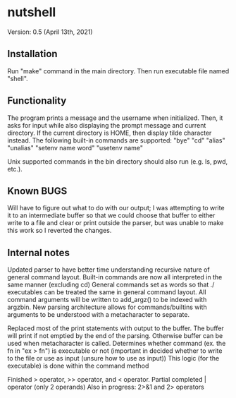 # nutshell
Version: 0.5 (April 13th, 2021)

## Installation ##
Run "make" command in the main directory. Then run executable file named "shell".

## Functionality ##
The program prints a message and the username when initialized. Then, it asks for input while also displaying the prompt message and current directory. 
If the current directory is HOME, then display tilde character instead. 
The following built-in commands are supported:
"bye"
"cd"
"alias"
"unalias"
"setenv name word"
"usetenv name"

Unix supported commands in the bin directory should also run (e.g. ls, pwd, etc.).

## Known BUGS ##
Will have to figure out what to do with our output; I was attempting to write it to an intermediate buffer so that we could choose that buffer to either write to a file and clear or print outside the parser, but was unable to make this work so I reverted the changes. 

## Internal notes ##
Updated parser to have better time understanding recursive nature of general command layout.
Built-in commands are now all interpreted in the same manner (excluding cd)
General commands set as words so that ./ executables can be treated the same in general command layout.
  All command arguments will be written to add_argz() to be indexed with argzbin.
New parsing architecture allows for commands/builtins with arguments to be understood with a metacharacter to separate.

Replaced most of the print statements with output to the buffer. The buffer will print if not emptied by the end of the parsing.
Otherwise buffer can be used when metacharacter is called.
Determines whether command (ex. the fn in "ex > fn") is executable or not (important in decided whether to write to the file or use as input (unsure how to use as input))
This logic (for the executable) is done within the command method

Finished > operator, >> operator, and < operator. Partial completed | operator (only 2 operands)
Also in progress: 2>&1 and 2> operators
